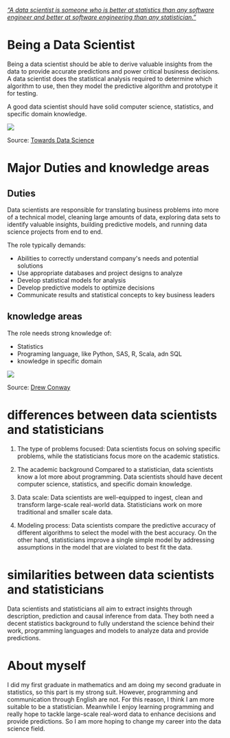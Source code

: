 [*“A data scientist is someone who is better at statistics than any software engineer and better at software engineering than any statistician.”*](https://twitter.com/josh_wills/status/198093512149958656)

# Being a Data Scientist

Being a data scientist should be able to derive valuable insights from the data to provide accurate predictions and power critical business decisions. A data scientist does the statistical analysis required to determine which algorithm to use, then they model the predictive algorithm and prototype it for testing.  

A good data scientist should have solid computer science, statistics, and specific domain knowledge.

![](https://www.springboard.com/blog/wp-content/uploads/2022/05/data-science-life-cycle.png)

Source: [Towards Data Science](https://towardsdatascience.com/the-data-science-process-a19eb7ebc41b)

# Major Duties and knowledge areas

## Duties

Data scientists are responsible for translating business problems into more of a technical model, cleaning large amounts of data, exploring data sets to identify valuable insights, building predictive models, and running data science projects from end to end.

The role typically demands: 

* Abilities to correctly understand company's needs and potential solutions
* Use appropriate databases and project designs to analyze
* Develop statistical models for analysis
* Develop predictive models to optimize decisions
* Communicate results and statistical concepts to key business leaders

## knowledge areas

The role needs strong knowledge of:

* Statistics
* Programing language, like Python, SAS, R, Scala, adn SQL
* knowledge in specific domain

![](https://www.simplilearn.com/ice9/free_resources_article_thumb/Data-Science-vs.-Data-Analytics-vs.-Machine-Learning.jpg)

Source: [Drew Conway](http://drewconway.com/zia/2013/3/26/the-data-science-venn-diagram)

# differences between data scientists and statisticians

1. The type of problems focused:
Data scientists focus on solving specific problems, while the statisticians focus more on the academic statistics. 

2. The academic background
Compared to a statistician, data scientists know a lot more about programming. Data scientists should have decent computer science, statistics, and specific domain knowledge.

3. Data scale:
Data scientists are well-equipped to ingest, clean and transform large-scale real-world data. Statisticians work on more traditional and smaller scale data. 

4. Modeling process:
Data scientists compare the predictive accuracy of different algorithms to select the model with the best accuracy. On the other hand, statisticians improve a single simple model by addressing assumptions in the model that are violated to best fit the data.

# similarities  between data scientists and statisticians

Data scientists and statisticians all aim to extract insights through description, prediction and causal inference from data. 
They both need a decent statistics background to fully understand the science behind their work, programming languages and models to analyze data and provide predictions.

# About myself

I did my first graduate in mathematics and am doing my second graduate in statistics, so this part is my strong suit. However, programming and communication through English are not. For this reason, I think I am more suitable to be a statistician. Meanwhile I enjoy learning programming and really hope to tackle large-scale real-word data to enhance decisions and provide predictions. So I am more hoping to change my career into the data science field.  


